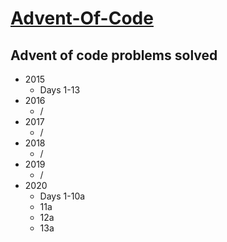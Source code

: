 # [Advent-Of-Code](adventofcode.com)

## Advent of code problems solved
* 2015
    * Days 1-13
* 2016
    * /
* 2017
    * /
* 2018
    * /
* 2019
    * /
* 2020
    * Days 1-10a
    * 11a
    * 12a
    * 13a
